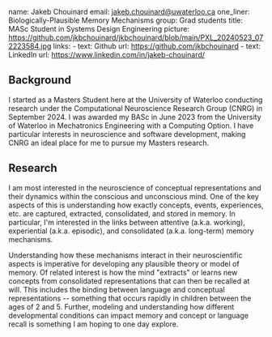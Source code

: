 name: Jakeb Chouinard
email: jakeb.chouinard@uwaterloo.ca
one_liner: Biologically-Plausible Memory Mechanisms
group: Grad students
title: MASc Student in Systems Design Engineering
picture: https://github.com/jkbchouinard/jkbchouinard/blob/main/PXL_20240523_072223584.jpg
links: 
    - text: Github
      url: https://github.com/jkbchouinard
    - text: LinkedIn
      url: https://www.linkedin.com/in/jakeb-chouinard/

## Background

I started as a Masters Student here at the University of Waterloo conducting research under the Computational Neuroscience Research Group (CNRG) in September 2024. I was awarded my BASc in June 2023 from the University of Waterloo in Mechatronics Engineering with a Computing Option. I have particular interests in neuroscience and software development, making CNRG an ideal place for me to pursue my Masters research.

## Research 

I am most interested in the neuroscience of conceptual representations and their dynamics within the conscious and unconscious mind. One of the key aspects of this is understanding how exactly concepts, events, experiences, etc. are captured, extracted, consolidated, and stored in memory. In particular, I'm interested in the links between attentive (a.k.a. working), experiential (a.k.a. episodic), and consolidated (a.k.a. long-term) memory mechanisms.

Understanding how these mechanisms interact in their neuroscientific aspects is imperative for developing any plausible theory or model of memory. Of related interest is how the mind "extracts" or learns new concepts from consolidated representations that can then be recalled at will. This includes the binding between language and conceptual representations -- something that occurs rapidly in children between the ages of 2 and 5. Further, modeling and understanding how different developmental conditions can impact memory and concept or language recall is something I am hoping to one day explore.
